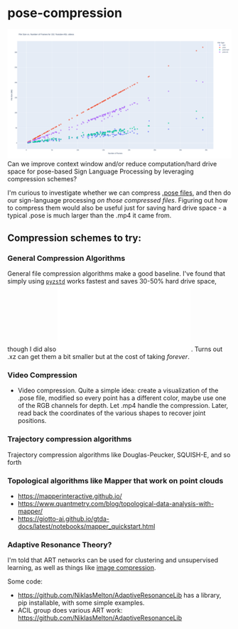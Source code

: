 # pose-compression
![File size vs frame count](pose_compression_file_size_vs_frames.png)
Can we improve context window and/or reduce computation/hard drive space for pose-based Sign Language Processing by leveraging compression schemes? 

I'm curious to investigate whether we can compress [.pose files](https://pose-format.readthedocs.io/), and then do our sign-language processing _on those compressed files_. Figuring out how to compress them would also be useful just for saving hard drive space - a typical .pose is much larger than the .mp4 it came from. 

## Compression schemes to try:

### General Compression Algorithms
General file compression algorithms make a good baseline. I've found that simply using [`pyzstd`](https://github.com/Rogdham/pyzstd) works fastest and saves 30-50% hard drive space, though I did also ![try others](compress_files_with_standard_algorithms.py). Turns out .xz can get them a bit smaller but at the cost of taking _forever_.

### Video Compression

* Video compression. Quite a simple idea: create a visualization of the .pose file, modified so every point has a different color, maybe use one of the RGB channels for depth. Let .mp4 handle the compression. Later, read back the coordinates of the various shapes to recover joint positions.

### Trajectory compression algorithms
Trajectory compression algorithms like Douglas-Peucker, SQUISH-E, and so forth

### Topological algorithms like Mapper that work on point clouds
* https://mapperinteractive.github.io/
* https://www.quantmetry.com/blog/topological-data-analysis-with-mapper/
* https://giotto-ai.github.io/gtda-docs/latest/notebooks/mapper_quickstart.html

### Adaptive Resonance Theory?
I'm told that ART networks can be used for clustering and unsupervised learning, as well as things like [image compression](https://www.spiedigitallibrary.org/journals/Journal-of-Electronic-Imaging/volume-14/issue-2/023009/Adaptive-technique-for-image-compression-based-on-vector-quantization-using/10.1117/1.1901678.short).

Some code: 
* https://github.com/NiklasMelton/AdaptiveResonanceLib has a library, pip installable, with some simple examples. 
* ACIL group does various ART work: https://github.com/NiklasMelton/AdaptiveResonanceLib
